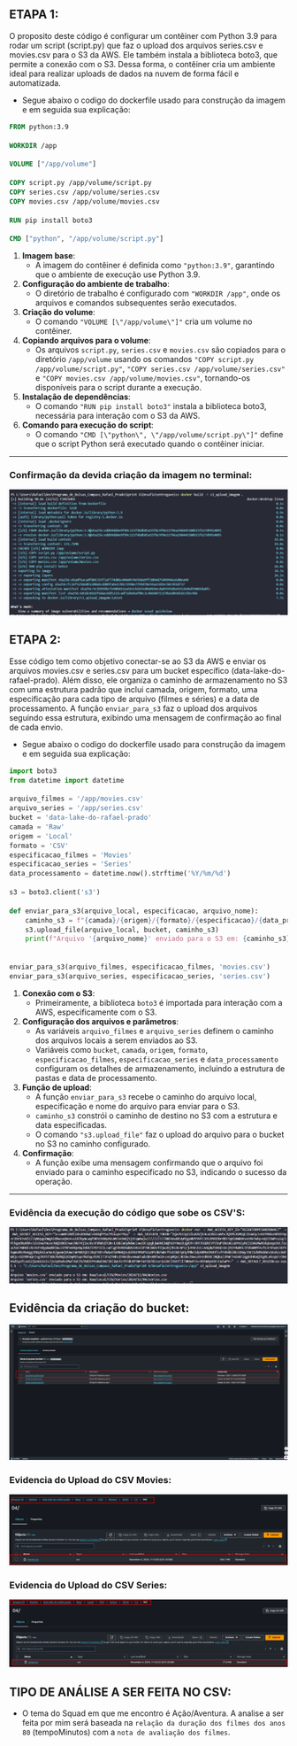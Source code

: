 ## ETAPA 1:

O proposito deste código é configurar um contêiner com Python 3.9 para rodar um script (script.py) que faz o upload dos arquivos series.csv e movies.csv para o S3 da AWS. Ele também instala a biblioteca boto3, que permite a conexão com o S3. Dessa forma, o contêiner cria um ambiente ideal para realizar uploads de dados na nuvem de forma fácil e automatizada.

- Segue abaixo o codigo do dockerfile usado para construção da imagem e em seguida sua explicação:

```Dockerfile 
FROM python:3.9

WORKDIR /app

VOLUME ["/app/volume"]

COPY script.py /app/volume/script.py
COPY series.csv /app/volume/series.csv 
COPY movies.csv /app/volume/movies.csv

RUN pip install boto3

CMD ["python", "/app/volume/script.py"]

```

1. **Imagem base**:
   - A imagem do contêiner é definida como `"python:3.9"`, garantindo que o ambiente de execução use Python 3.9.
2. **Configuração do ambiente de trabalho**:
   - O diretório de trabalho é configurado com `"WORKDIR /app"`, onde os arquivos e comandos subsequentes serão executados.
3. **Criação do volume**:
   - O comando `"VOLUME [\"/app/volume\"]"` cria um volume no contêiner.
4. **Copiando arquivos para o volume**:
   - Os arquivos `script.py`, `series.csv` e `movies.csv` são copiados para o diretório `/app/volume` usando os comandos `"COPY script.py /app/volume/script.py"`, `"COPY series.csv /app/volume/series.csv"` e `"COPY movies.csv /app/volume/movies.csv"`, tornando-os disponíveis para o script durante a execução.
5. **Instalação de dependências**:
   - O comando `"RUN pip install boto3"` instala a biblioteca boto3, necessária para interação com o S3 da AWS.
6. **Comando para execução do script**:
   - O comando `"CMD [\"python\", \"/app/volume/script.py\"]"` define que o script Python será executado quando o contêiner iniciar.

---

### Confirmação da devida criação da imagem no terminal:

![criacao_imagem](./../evidencias/02_criacao_imagem.png)



## ETAPA 2:

Esse código tem como objetivo conectar-se ao S3 da AWS e enviar os arquivos movies.csv e series.csv para um bucket específico (data-lake-do-rafael-prado). Além disso, ele organiza o caminho de armazenamento no S3 com uma estrutura padrão que inclui camada, origem, formato, uma especificação para cada tipo de arquivo (filmes e séries) e a data de processamento. A função `enviar_para_s3` faz o upload dos arquivos seguindo essa estrutura, exibindo uma mensagem de confirmação ao final de cada envio.

- Segue abaixo o codigo do dockerfile usado para construção da imagem e em seguida sua explicação:

```Python
import boto3
from datetime import datetime

arquivo_filmes = '/app/movies.csv'
arquivo_series = '/app/series.csv'
bucket = 'data-lake-do-rafael-prado'
camada = 'Raw'
origem = 'Local'
formato = 'CSV'
especificacao_filmes = 'Movies'
especificacao_series = 'Series'
data_processamento = datetime.now().strftime('%Y/%m/%d')

s3 = boto3.client('s3')

def enviar_para_s3(arquivo_local, especificacao, arquivo_nome):
    caminho_s3 = f"{camada}/{origem}/{formato}/{especificacao}/{data_processamento}/{arquivo_nome}"
    s3.upload_file(arquivo_local, bucket, caminho_s3)
    print(f"Arquivo '{arquivo_nome}' enviado para o S3 em: {caminho_s3}")


enviar_para_s3(arquivo_filmes, especificacao_filmes, 'movies.csv')
enviar_para_s3(arquivo_series, especificacao_series, 'series.csv')

```


1. **Conexão com o S3**:
   - Primeiramente, a biblioteca `boto3` é importada para interação com a AWS, especificamente com o S3.
2. **Configuração dos arquivos e parâmetros**:
   - As variáveis `arquivo_filmes` e `arquivo_series` definem o caminho dos arquivos locais a serem enviados ao S3.
   - Variáveis como `bucket`, `camada`, `origem`, `formato`, `especificacao_filmes`, `especificacao_series` e `data_processamento` configuram os detalhes de armazenamento, incluindo a estrutura de pastas e data de processamento.
3. **Função de upload**:
   - A função `enviar_para_s3` recebe o caminho do arquivo local, especificação e nome do arquivo para enviar para o S3.
   - `caminho_s3` constrói o caminho de destino no S3 com a estrutura e data especificadas.
   - O comando `"s3.upload_file"` faz o upload do arquivo para o bucket no S3 no caminho configurado.
4. **Confirmação**:
   - A função exibe uma mensagem confirmando que o arquivo foi enviado para o caminho especificado no S3, indicando o sucesso da operação.
 
 ---
### Evidência da execução do código que sobe os CSV'S:
![execucao_script](./../evidencias/04_codigo_upload_arquivos.png)

## Evidência da criação do bucket:
![criacao_bucket](./../evidencias/05_criacao_bucket.png)

### Evidencia do Upload do CSV Movies:
![upload_csv_movies](./../evidencias/06_csv_AWS_movies.png)

### Evidencia do Upload do CSV Series:
![upload_csv_series](./../evidencias/06_csv_AWS_series.png)


## TIPO DE ANÁLISE A SER FEITA NO CSV:

- O tema do Squad em que me encontro é Ação/Aventura. A analise a ser feita por mim será baseada na `relação da duração dos filmes dos anos 80` (tempoMinutos) com a `nota de avaliação dos filmes`.

#
